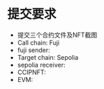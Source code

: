 # 提交要求
- 提交三个合约文件及NFT截图
- Call chain: Fuji
- fuji sender: 
- Target chain: Sepolia
- sepolia receiver: 
- CCIPNFT: 
- EVM: 
